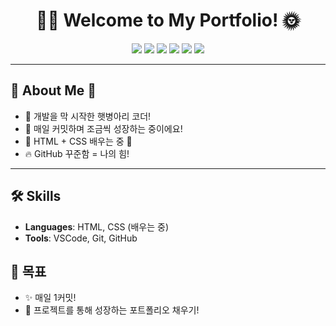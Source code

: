 <h1 align="center">👩‍💻 Welcome to My Portfolio! 🌞</h1>

<p align="center">
  <img src="https://img.shields.io/github/repo-size/kimhy12501150/portfolio?style=flat-square" />
  <img src="https://img.shields.io/badge/Commit%20Activity-13%2Fmonth-%23ff69b4?style=flat-square" />
  <img src="https://img.shields.io/badge/Last%20Update-today-brightgreen?style=flat-square" />
  <img src="https://img.shields.io/badge/Main%20Language-HTML-purple?style=flat-square" />
  <img src="https://img.shields.io/github/languages/count/kimhy12501150/portfolio?style=flat-square" />
  <img src="https://visitor-badge.laobi.icu/badge?page_id=kimhy12501150.portfolio&style=flat-square" />
</p>

---

## 🌸 About Me 🌸

- 🐣 개발을 막 시작한 햇병아리 코더!
- 🌱 매일 커밋하며 조금씩 성장하는 중이에요!
- 🧁 HTML + CSS 배우는 중 🍰
- 🔥 GitHub 꾸준함 = 나의 힘!

---

## 🛠 Skills

- **Languages**: HTML, CSS (배우는 중)
- **Tools**: VSCode, Git, GitHub

## 📌 목표

- ✨ 매일 1커밋!
- 📖 프로젝트를 통해 성장하는 포트폴리오 채우기!
